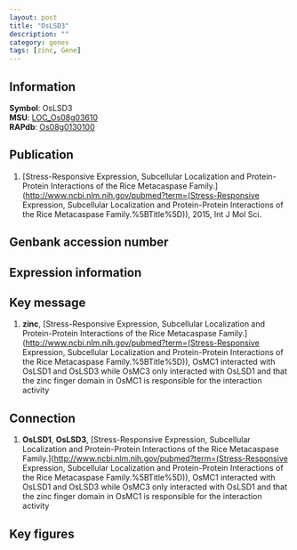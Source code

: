 ```yaml
---
layout: post
title: "OsLSD3"
description: ""
category: genes
tags: [zinc, Gene]
---
```


## Information
__Symbol__: OsLSD3  
__MSU__: [LOC_Os08g03610](http://rice.plantbiology.msu.edu/cgi-bin/ORF_infopage.cgi?orf=LOC_Os08g03610)  
__RAPdb__: [Os08g0130100](http://rapdb.dna.affrc.go.jp/viewer/gbrowse_details/irgsp1?name=Os08g0130100)  

## Publication
1. [Stress-Responsive Expression, Subcellular Localization and Protein-Protein Interactions of the Rice Metacaspase Family.](http://www.ncbi.nlm.nih.gov/pubmed?term=(Stress-Responsive Expression, Subcellular Localization and Protein-Protein Interactions of the Rice Metacaspase Family.%5BTitle%5D)), 2015, Int J Mol Sci.

## Genbank accession number

## Expression information

## Key message
1. __zinc__, [Stress-Responsive Expression, Subcellular Localization and Protein-Protein Interactions of the Rice Metacaspase Family.](http://www.ncbi.nlm.nih.gov/pubmed?term=(Stress-Responsive Expression, Subcellular Localization and Protein-Protein Interactions of the Rice Metacaspase Family.%5BTitle%5D)),  OsMC1 interacted with OsLSD1 and OsLSD3 while OsMC3 only interacted with OsLSD1 and that the zinc finger domain in OsMC1 is responsible for the interaction activity

## Connection
1. __OsLSD1__, __OsLSD3__, [Stress-Responsive Expression, Subcellular Localization and Protein-Protein Interactions of the Rice Metacaspase Family.](http://www.ncbi.nlm.nih.gov/pubmed?term=(Stress-Responsive Expression, Subcellular Localization and Protein-Protein Interactions of the Rice Metacaspase Family.%5BTitle%5D)),  OsMC1 interacted with OsLSD1 and OsLSD3 while OsMC3 only interacted with OsLSD1 and that the zinc finger domain in OsMC1 is responsible for the interaction activity

## Key figures


